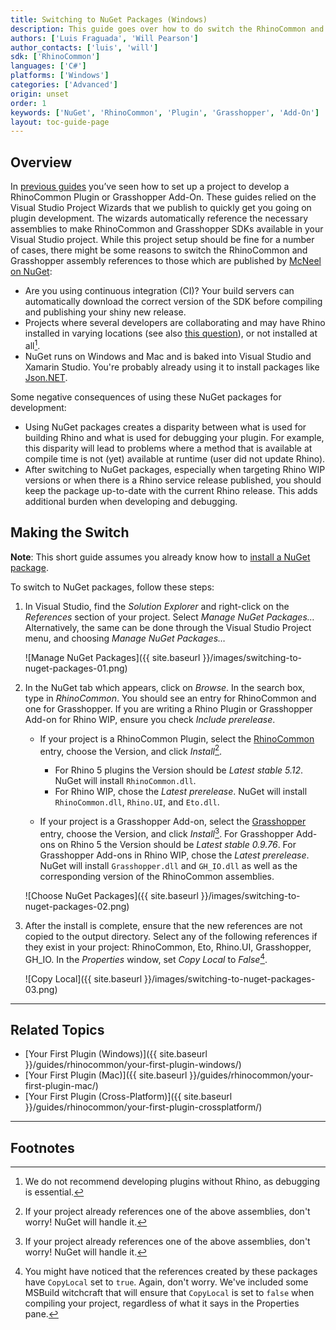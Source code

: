 ```yaml
---
title: Switching to NuGet Packages (Windows)
description: This guide goes over how to do switch the RhinoCommon and Grasshopper SDK assembly references from those which are shipped with Rhino and Grasshopper (and installed on your computer), to those published on NuGet.
authors: ['Luis Fraguada', 'Will Pearson']
author_contacts: ['luis', 'will']
sdk: ['RhinoCommon']
languages: ['C#']
platforms: ['Windows']
categories: ['Advanced']
origin: unset
order: 1
keywords: ['NuGet', 'RhinoCommon', 'Plugin', 'Grasshopper', 'Add-On']
layout: toc-guide-page
---
```


## Overview

In [previous guides](http://developer.rhino3d.com/guides/rhinocommon/your-first-plugin-windows/) you’ve seen how to set up a project to develop a RhinoCommon Plugin or Grasshopper Add-On. These guides relied on the Visual Studio Project Wizards that we publish to quickly get you going on plugin development. The wizards automatically reference the necessary assemblies to make RhinoCommon and Grasshopper SDKs available in your Visual Studio project. While this project setup should be fine for a number of cases, there might be some reasons to switch the RhinoCommon and Grasshopper assembly references to those which are published by [McNeel on NuGet](https://www.nuget.org/profiles/McNeel):
* Are you using continuous integration (CI)? Your build servers can automatically download the correct version of the SDK before compiling and publishing your shiny new release.
* Projects where several developers are collaborating and may have Rhino installed in varying locations (see also [this  question](https://stackoverflow.com/questions/1786917/is-there-a-way-to-specify-assembly-references-based-on-build-configuration-in-vi)), or not installed at all[^1].
* NuGet runs on Windows and Mac and is baked into Visual Studio and Xamarin Studio. You're probably already using it to install packages like [Json.NET](https://www.nuget.org/packages/newtonsoft.json).

Some negative consequences of using these NuGet packages for development:
* Using NuGet packages creates a disparity between what is used for building Rhino and what is used for debugging your plugin. For example, this disparity will lead to problems where a method that is available at compile time is not (yet) available at runtime (user did not update Rhino).
* After switching to NuGet packages, especially when targeting Rhino WIP versions or when there is a Rhino service release published, you should keep the package up-to-date with the current Rhino release. This adds additional burden when developing and debugging.

## Making the Switch

<div class="bs-callout bs-callout-danger">

<strong>Note</strong>: This short guide assumes you already know how to <a href="https://docs.microsoft.com/en-gb/nuget/quickstart/use-a-package">install a NuGet package</a>.

</div>

To switch to NuGet packages, follow these steps:

1. In Visual Studio, find the *Solution Explorer* and right-click on the *References* section of your project. Select *Manage NuGet Packages…* Alternatively, the same can be done through the Visual Studio Project menu, and choosing *Manage NuGet Packages…*

    ![Manage NuGet Packages]({{ site.baseurl }}/images/switching-to-nuget-packages-01.png)

2. In the NuGet tab which appears, click on *Browse*. In the search box, type in *RhinoCommon*. You should see an entry for RhinoCommon and one for Grasshopper. If you are writing a Rhino Plugin or Grasshopper Add-on for Rhino WIP, ensure you check *Include prerelease*.

    * If your project is a RhinoCommon Plugin, select the [RhinoCommon] entry, choose the Version, and click *Install*[^2].
      * For Rhino 5 plugins the Version should be *Latest stable 5.12*. NuGet will install `RhinoCommon.dll`.
      * For Rhino WIP, chose the *Latest prerelease*. NuGet will install `RhinoCommon.dll`, `Rhino.UI`, and `Eto.dll`.
      
    * If your project is a Grasshopper Add-on, select the [Grasshopper] entry, choose the Version, and click *Install*[^2]. For Grasshopper Add-ons on Rhino 5 the Version should be *Latest stable 0.9.76*. For Grasshopper Add-ons in Rhino WIP, chose the *Latest prerelease*. NuGet will install `Grasshopper.dll` and `GH_IO.dll` as well as the corresponding version of the RhinoCommon assemblies.

    ![Choose NuGet Packages]({{ site.baseurl }}/images/switching-to-nuget-packages-02.png)

3. After the install is complete, ensure that the new references are not copied to the output directory. Select any of the following references if they exist in your project: RhinoCommon, Eto, Rhino.UI, Grasshopper, GH_IO. In the *Properties* window, set *Copy Local* to *False*[^3].

    ![Copy Local]({{ site.baseurl }}/images/switching-to-nuget-packages-03.png)

---

## Related Topics

- [Your First Plugin (Windows)]({{ site.baseurl }}/guides/rhinocommon/your-first-plugin-windows/)
- [Your First Plugin (Mac)]({{ site.baseurl }}/guides/rhinocommon/your-first-plugin-mac/)
- [Your First Plugin (Cross-Platform)]({{ site.baseurl }}/guides/rhinocommon/your-first-plugin-crossplatform/)

---

## Footnotes
[^1]: We do not recommend developing plugins without Rhino, as debugging is essential.
[^2]: If your project already references one of the above assemblies, don't worry! NuGet will handle it.
[^3]: You might have noticed that the references created by these packages have `CopyLocal` set to `true`. Again, don't worry. We've included some MSBuild witchcraft that will ensure that `CopyLocal` is set to `false` when compiling your project, regardless of what it says in the Properties pane.

[RhinoCommon]: https://www.nuget.org/packages/rhinocommon
[Grasshopper]: https://www.nuget.org/packages/grasshopper
